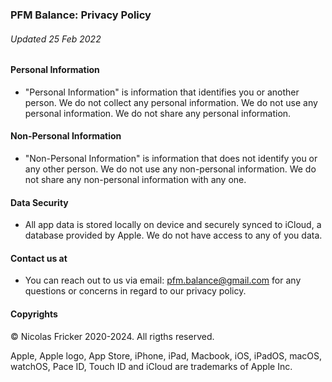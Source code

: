 ### PFM Balance: Privacy Policy
###### Updated 25 Feb 2022

#### Personal Information

* "Personal Information" is information that identifies you or another person. We do not collect any personal information. We do not use any personal information. We do not share any personal information.

#### Non-Personal Information

* "Non-Personal Information" is information that does not identify you or any other person. We do not use any non-personal information. We do not share any non-personal information with any one.

#### Data Security

* All app data is stored locally on device and securely synced to iCloud, a database provided by Apple. We do not have access to any of you data. 

#### Contact us at

* You can reach out to us via email: [pfm.balance@gmail.com](mailto:pfm.balance@gmail.com) for any questions or concerns in regard to our privacy policy.


#### Copyrights

© Nicolas Fricker 2020-2024. All rigths reserved.

Apple, Apple logo, App Store, iPhone, iPad, Macbook, iOS, iPadOS, macOS, watchOS, Pace ID, Touch ID and iCloud are trademarks of Apple Inc.
